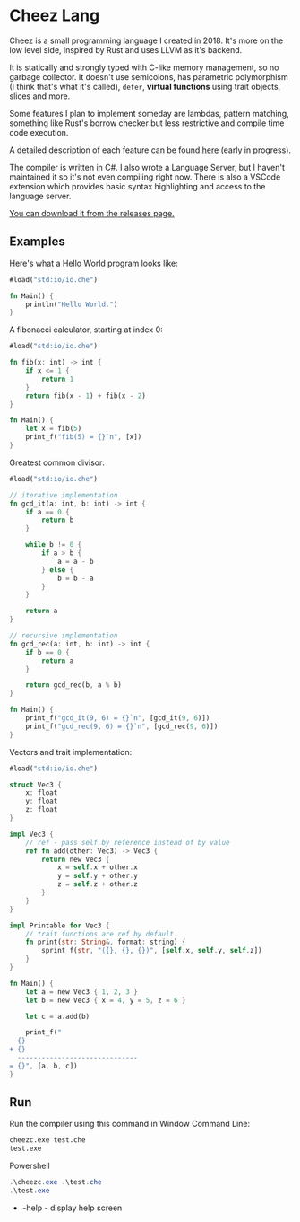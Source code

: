 # Cheez Lang

Cheez is a small programming language I created in 2018. It's more on the low level side, inspired by Rust and uses LLVM as it's backend.

It is statically and strongly typed with C-like memory management, so no garbage collector. It doesn't use semicolons, has parametric polymorphism (I think that's what it's called), `defer`, __virtual functions__ using trait objects, slices and more.

Some features I plan to implement someday are lambdas, pattern matching, something like Rust's borrow checker but less restrictive and compile time code execution.

A detailed description of each feature can be found [here](https://github.com/Nimaoth/CheezLang/wiki) (early in progress).

The compiler is written in C#. I also wrote a Language Server, but I haven't maintained it so it's not even compiling right now. There is also a VSCode extension which provides basic syntax highlighting and access to the language server.

[You can download it from the releases page.](https://github.com/Nimaoth/CheezLang/releases)

## Examples

Here's what a Hello World program looks like:
```rust
#load("std:io/io.che")

fn Main() {
    println("Hello World.")
}
```

A fibonacci calculator, starting at index 0:
```rust
#load("std:io/io.che")

fn fib(x: int) -> int {
    if x <= 1 {
        return 1
    }
    return fib(x - 1) + fib(x - 2)
}

fn Main() {
    let x = fib(5)
    print_f("fib(5) = {}`n", [x])
}
```

Greatest common divisor:
```rust
#load("std:io/io.che")

// iterative implementation
fn gcd_it(a: int, b: int) -> int {
    if a == 0 {
        return b
    }

    while b != 0 {
        if a > b {
            a = a - b
        } else {
            b = b - a
        }
    }

    return a
}

// recursive implementation
fn gcd_rec(a: int, b: int) -> int {
    if b == 0 {
        return a
    }

    return gcd_rec(b, a % b)
}

fn Main() {
    print_f("gcd_it(9, 6) = {}`n", [gcd_it(9, 6)])
    print_f("gcd_rec(9, 6) = {}`n", [gcd_rec(9, 6)])
}
```

Vectors and trait implementation:
```rust
#load("std:io/io.che")

struct Vec3 {
    x: float
    y: float
    z: float
}

impl Vec3 {
    // ref - pass self by reference instead of by value
    ref fn add(other: Vec3) -> Vec3 {
        return new Vec3 {
            x = self.x + other.x
            y = self.y + other.y
            z = self.z + other.z
        }
    }
}

impl Printable for Vec3 {
    // trait functions are ref by default
    fn print(str: String&, format: string) {
        sprint_f(str, "({}, {}, {})", [self.x, self.y, self.z])
    }
}

fn Main() {
    let a = new Vec3 { 1, 2, 3 }
    let b = new Vec3 { x = 4, y = 5, z = 6 }

    let c = a.add(b)

    print_f("
  {}
+ {}
  ------------------------------
= {}", [a, b, c])
}
```

## Run
Run the compiler using this command in Window Command Line:
```bat
cheezc.exe test.che
test.exe
```
Powershell
```ps1
.\cheezc.exe .\test.che
.\test.exe
```

- -help - display help screen
